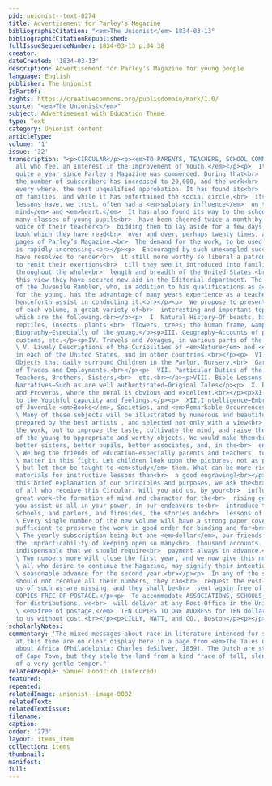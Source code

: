 ```yaml
---
pid: unionist--text-0274
title: Advertisement for Parley's Magazine
bibliographicCitation: "<em>The Unionist</em> 1834-03-13"
bibliographicCitationRepublished: 
fullIssueSequenceNumber: 1834-03-13 p.04.38
creator: 
dateCreated: '1834-03-13'
description: Advertisement for Parley's Magazine for young people
language: English
publisher: The Unionist
IsPartOf: 
rights: https://creativecommons.org/publicdomain/mark/1.0/
source: "<em>The Unionist</em>"
subject: Advertisement with Education Theme
type: Text
category: Unionist content
articleType: 
volume: '1'
issue: '32'
transcription: "<p>CIRCULAR</p><p><em>TO PARENTS, TEACHERS, SCHOOL COMMITTEES,</em></p><p><em>And
  all who feel an Interest in the Improvement of Youth.</em></p><p>  It is not yet
  quite a year since Parley’s Magazine was commenced. During that<br>  short period
  the number of subscribers has increased to 20,000, and the work<br>  has received,
  every where, the most unqualified approbation. It has found its<br>  way to thousands
  of families, and while it has entertained the social circle,<br>  its unobtrusive
  lessons have, we trust, often had a <em>salutary influence</em>  on the <em>juvenile
  mind</em> and <em>heart.</em>  It has also found its way to the school room; and
  many classes of young pupils<br>  have been cheered twice a month by the welcome
  voice of their teacher<br>  bidding them to lay aside for a few days, the class
  book which they have read<br>  over and over, perhaps twenty times, and read the
  pages of Parley’s Magazine.<br>  The demand for the work, to be used in schools,
  is rapidly increasing.<br></p><p>  Encouraged by such unexampled success, the Publishers
  have resolved to render<br>  it still more worthy so liberal a patronage; and not
  to remit their exertions<br>  till they see it introduced into families and schools,
  throughout the whole<br>  length and breadth of the United States.<br></p><p>  In
  this view they have secured new aid in the Editorial department. The late<br>  Editor
  of the Juvenile Rambler, who, in addition to his qualifications as a<br>  writer
  for the young, has the advantage of many years experience as a teacher,<br>  will
  henceforth assist in conducting it.<br></p><p>  We propose to present, in the progress
  of each volume, a great variety of<br>  interesting and important topics, among
  which are the following.<br></p><p>  I. Natural History—Of beasts, birds, fishes,
  reptiles, insects; plants,<br>  flowers, trees; the human frame, &amp;c.<br></p><p>II.
  Biography—Especially of the young.</p><p>III. Geography—Accounts of places, manners,
  customs, etc.</p><p>IV. Travels and Voyages, in various parts of the world.</p><p>
  \ V. Lively Descriptions of the Curiosities of <em>Nature</em> and <em>Art—</em>
  in each of the United States, and in other countries.<br></p><p>  VI. Lessons on
  Objects that daily surround Children in the Parlor, Nursery,<br>  Garden, etc. Accounts
  of Trades and Employments.<br></p><p>  VII. Particular Duties of the Young—to Parents,
  Teachers, Brothers, Sisters,<br>  etc.<br></p><p>VIII. Bible Lessons and Stories</p><p>IX.
  Narratives—Such as are well authenticated—Original Tales</p><p>  X. Parables, Fables,
  and Proverbs, where the moral is obvious and excellent.<br></p><p>XI. Poetry—Adapted
  to the Youthful capacity and feelings.</p><p>  XII.I ntelligence—Embracing Accounts
  of Juvenile <em>Books</em>, Societies, and <em>Remarkable Occurrences.</em></p><p>
  \ Many of these subjects will be illustrated by numerous and beautiful<br>  engravings,
  prepared by the best artists , and selected not only with a view<br>  to <em>adorn</em>
  the work, but to improve the taste, cultivate the mind, and raise the<br>  affections
  of the young to appropriate and worthy objects. We would make them<br>  better brothers,
  better sisters, better pupils, better associates, and, in the<br>  end, better citizens.<br></p><p>
  \ We beg the friends of education—especially parents and teachers, to view the<br>
  \ matter in this fight. Let children look upon the pictures, not as pictures <em>merely;</em>
  \ but let them be taught to <em>study</em> them. What can be more rich in valuable
  materials for instructive lessons than<br>  a good engraving?<br></p><p>  After
  this brief explanation of our principles and purposes, we ask the<br>  co-operation
  of all who receive this Circular. Will you aid us, by your<br>  influence, in this
  great work—the formation of mind and character for the<br>  rising generation? Will
  you assist us all in your power, in our endeavors to<br>  introduce to American
  schools, and parlors, and firesides, the stories and<br>  lessons of Parley’s Magazine?<br></p><p>
  \ Every single number of the new volume will have a strong paper cover,<br>  abundantly
  sufficient to preserve the work in good order for binding and for<br>  use in schools.<br></p><p>
  \ The yearly subscription being but one <em>dollar</em>, our friends will perceive
  the impracticability of keeping open so many<br>  thousand accounts. It is therefore
  indispensable that we should require<br>  payment always in advance.<br></p><p>
  \ Two numbers more will close the first year, and we now give this notice that<br>
  \ all who desire to continue the Magazine, may signify their intention by a<br>
  \ seasonable advance for the second year.<br></p><p>  In any of the subscribers
  should not receive all their numbers, they can<br>  request the Post-Master to notify
  us of such as are missing, and they shall be<br>  sent again free of charge.<br></p><p>TEN
  COPIES FREE OF POSTAGE.</p><p>  To accommodate ASSOCIATIONS, SCHOOLS, and INDIVIDUALS,
  for distributions, we<br>  will deliver at any Post-Office in the United States,<br>
  \ <em>free of postage,</em>  TEN COPIES TO ONE ADDRESS for TEN dollars remitted
  to us without cost.<br></p><p>LILLY, WATT, and CO., Boston</p><p></p>"
scholarlyNotes: 
commentary: 'The mixed messages about race in literature intended for schoolchildren
  at this time are on clear display here in a page from <em>The Tales of Peter Parley</em>
  about Africa (Philadelphia: Charles deSilver, 1859). The Dutch are still the founders
  of Cape Town, but they stole the land from a kind "race of tall, slender Negroes,
  of a very gentle temper."'
relatedPeople: Samuel Goodrich (inferred)
featured: 
repeated: 
relatedImage: unionist--image-0082
relatedText: 
relatedTextIssue: 
filename: 
caption: 
order: '273'
layout: items_item
collection: items
thumbnail: 
manifest: 
full: 
---
```

